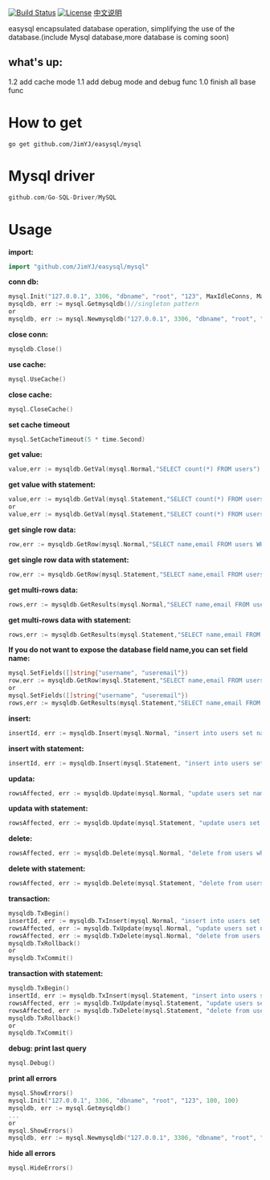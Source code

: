 [![Build Status](https://travis-ci.org/JimYJ/easysql.svg?branch=master)](https://travis-ci.org/JimYJ/easysql)
[![License](http://img.shields.io/badge/license-mit-blue.svg?style=flat-square)](https://raw.githubusercontent.com/ugorji/go/master/LICENSE)
[中文说明](https://github.com/JimYJ/easysql/blob/master/README-CN.md) 

easysql encapsulated database operation, simplifying the use of the database.(include Mysql database,more database is coming soon)

## what's up:
1.2 add cache mode
1.1 add debug mode and debug func
1.0 finish all base func

# How to get

```
go get github.com/JimYJ/easysql/mysql
```

# Mysql driver
```go
github.com/Go-SQL-Driver/MySQL
```

# Usage

**import:**

```go
import "github.com/JimYJ/easysql/mysql"
```

**conn db:**
```go
mysql.Init("127.0.0.1", 3306, "dbname", "root", "123", MaxIdleConns, MaxOpenConns)
mysqldb, err := mysql.Getmysqldb()//singleton pattern
or
mysqldb, err := mysql.Newmysqldb("127.0.0.1", 3306, "dbname", "root", "123", MaxIdleConns, MaxOpenConns)
```

**close conn:**
```go
mysqldb.Close()
```
**use cache:**
```go
mysql.UseCache()
```

**close cache:**
```go
mysql.CloseCache()
```

**set cache timeout**
```go
mysql.SetCacheTimeout(5 * time.Second)
```


**get value:**

```go
value,err := mysqldb.GetVal(mysql.Normal,"SELECT count(*) FROM users")
```
**get value with statement:**

```go
value,err := mysqldb.GetVal(mysql.Statement,"SELECT count(*) FROM users")
or
value,err := mysqldb.GetVal(mysql.Statement,"SELECT count(*) FROM users where type = ?","public")
```

**get single row data:**
```go
row,err := mysqldb.GetRow(mysql.Normal,"SELECT name,email FROM users WHERE id = 2")
```

**get single row data with statement:**
```go
row,err := mysqldb.GetRow(mysql.Statement,"SELECT name,email FROM users WHERE id = ?",2)
```

**get multi-rows data:**
```go
rows,err := mysqldb.GetResults(mysql.Normal,"SELECT name,email FROM users where type = 'public'")
```

**get multi-rows data with statement:**
```go
rows,err := mysqldb.GetResults(mysql.Statement,"SELECT name,email FROM users where type = ?","public")
```


**If you do not want to expose the database field name,you can set field name:**
```go
mysql.SetFields([]string{"username", "useremail"})
row,err := mysqldb.GetRow(mysql.Statement,"SELECT name,email FROM users WHERE id = ?",2)
or
mysql.SetFields([]string{"username", "useremail"})
rows,err := mysqldb.GetResults(mysql.Statement,"SELECT name,email FROM users where type = ?","public")
```

**insert:**
```go
insertId, err := mysqldb.Insert(mysql.Normal, "insert into users set name = ?", "jim")
```


**insert with statement:**
```go
insertId, err := mysqldb.Insert(mysql.Statement, "insert into users set name = ?", "jim")
```

**updata:**
```go
rowsAffected, err := mysqldb.Update(mysql.Normal, "update users set name = ? where id =?", "jim", 1)
```

**updata with statement:**
```go
rowsAffected, err := mysqldb.Update(mysql.Statement, "update users set name = ? where id =?", "jim", 1)
```

**delete:**
```go
rowsAffected, err := mysqldb.Delete(mysql.Normal, "delete from users where id =?", 453)
```

**delete with statement:**
```go
rowsAffected, err := mysqldb.Delete(mysql.Statement, "delete from users where id =?", 453)
```

**transaction:**
```go
mysqldb.TxBegin()
insertId, err := mysqldb.TxInsert(mysql.Normal, "insert into users set name = ?", "jim")
rowsAffected, err := mysqldb.TxUpdate(mysql.Normal, "update users set name = ? where id =?", "jim", 1)
rowsAffected, err := mysqldb.TxDelete(mysql.Normal, "delete from users where id =?", 453)
mysqldb.TxRollback()
or
mysqldb.TxCommit()
```

**transaction with statement:**
```go
mysqldb.TxBegin()
insertId, err := mysqldb.TxInsert(mysql.Statement, "insert into users set name = ?", "jim")
rowsAffected, err := mysqldb.TxUpdate(mysql.Statement, "update users set name = ? where id =?", "jim", 1)
rowsAffected, err := mysqldb.TxDelete(mysql.Statement, "delete from users where id =?", 453)
mysqldb.TxRollback()
or
mysqldb.TxCommit()
```

**debug: print last query**
```go
mysql.Debug()
```

**print all errors**
```go
mysql.ShowErrors()
mysql.Init("127.0.0.1", 3306, "dbname", "root", "123", 100, 100)
mysqldb, err := mysql.Getmysqldb()
...
or
mysql.ShowErrors()
mysqldb, err := mysql.Newmysqldb("127.0.0.1", 3306, "dbname", "root", "123", 100, 100)
```

**hide all errors**
```go
mysql.HideErrors()
```



